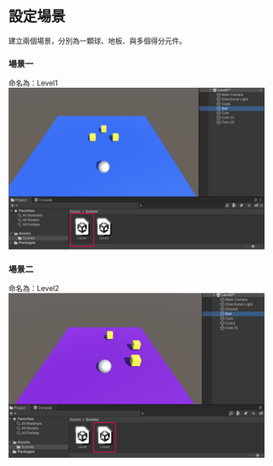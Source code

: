 # 設定場景

建立兩個場景，分別為一顆球、地板、與多個得分元件。

### 場景一
命名為：Level1
![level1](./level1.png)

### 場景二
命名為：Level2
![level2](./level2.png)
